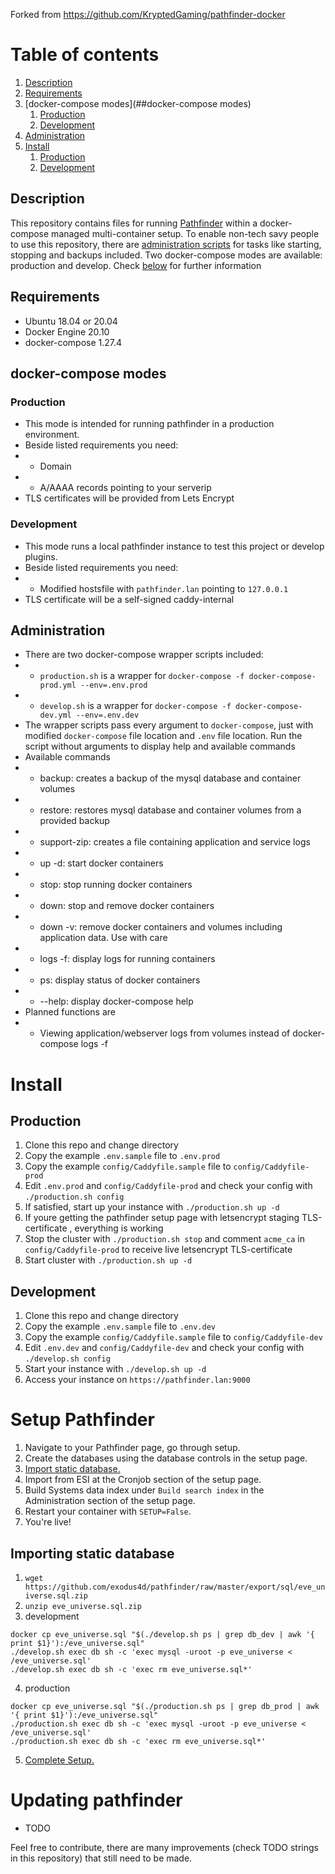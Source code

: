 Forked from https://github.com/KryptedGaming/pathfinder-docker

# Table of contents
1. [Description](##Description)
2. [Requirements](##Requirements)
3. [docker-compose modes](##docker-compose modes)
    1. [Production](###Production)
    2. [Development](###Development)
4. [Administration](##Administration)
5. [Install](#Install)
    1. [Production](##Production)
    2. [Development](##Development)

## Description
This repository contains files for running [Pathfinder](https://github.com/exodus4d/pathfinder) within a docker-compose managed multi-container setup. To enable non-tech savy people to use this repository, there are [administration scripts](##Administration) for tasks like starting, stopping and backups included. Two docker-compose modes are available: production and develop. Check [below](##docker-compose-setupmodes) for further information

## Requirements
- Ubuntu 18.04 or 20.04
- Docker Engine 20.10
- docker-compose 1.27.4

## docker-compose modes
### Production
- This mode is intended for running pathfinder in a production environment.
- Beside listed requirements you need:
- - Domain
- - A/AAAA records pointing to your serverip
- TLS certificates will be provided from Lets Encrypt

### Development
- This mode runs a local pathfinder instance to test this project or develop plugins.
- Beside listed requirements you need:
- - Modified hostsfile with `pathfinder.lan` pointing to `127.0.0.1`
-  TLS certificate will be a self-signed caddy-internal

## Administration
- There are two docker-compose wrapper scripts included:
- - `production.sh` is a wrapper for `docker-compose -f docker-compose-prod.yml --env=.env.prod`
- - `develop.sh` is a wrapper for `docker-compose -f docker-compose-dev.yml --env=.env.dev`
- The wrapper scripts pass every argument to `docker-compose`, just with modified `docker-compose` file location and `.env` file location. Run the script without arguments to display help and available commands
- Available commands
- - backup: creates a backup of the mysql database and container volumes
- - restore: restores mysql database and container volumes from a provided backup
- - support-zip: creates a file containing application and service logs
- - up -d: start docker containers
- - stop: stop running docker containers
- - down: stop and remove docker containers
- - down -v: remove docker containers and volumes including application data. Use with care
- - logs -f: display logs for running containers
- - ps: display status of docker containers
- - --help: display docker-compose help
-  Planned functions are
- - Viewing application/webserver logs from volumes instead of docker-compose logs -f

# Install
## Production
1. Clone this repo and change directory
2. Copy the example `.env.sample` file to `.env.prod`
3. Copy the example `config/Caddyfile.sample` file to `config/Caddyfile-prod`
4. Edit `.env.prod` and `config/Caddyfile-prod` and check your config with `./production.sh config`
5. If satisfied, start up your instance with `./production.sh up -d` 
6. If youre getting the pathfinder setup page with letsencrypt staging TLS-certificate , everything is working
7. Stop the cluster with `./production.sh stop` and comment `acme_ca` in `config/Caddyfile-prod` to receive live letsencrypt TLS-certificate
8. Start  cluster with `./production.sh up -d`

## Development
1. Clone this repo and change directory
2. Copy the example `.env.sample` file to `.env.dev`
3. Copy the example `config/Caddyfile.sample` file to `config/Caddyfile-dev`
4. Edit `.env.dev` and `config/Caddyfile-dev` and check your config with `./develop.sh config`
5. Start your instance with `./develop.sh up -d`
6. Access your instance on `https://pathfinder.lan:9000`

# Setup Pathfinder
1. Navigate to your Pathfinder page, go through setup.
2. Create the databases using the database controls in the setup page.
3. [Import static database.](#Importing-static-database)
4. Import from ESI at the Cronjob section of the setup page.
5. Build Systems data index under `Build search index` in the Administration section of the setup page.
5. Restart your container with `SETUP=False`.
6. You're live!

## Importing static database
1. `wget https://github.com/exodus4d/pathfinder/raw/master/export/sql/eve_universe.sql.zip`
2. `unzip eve_universe.sql.zip`
3. development
```
docker cp eve_universe.sql "$(./develop.sh ps | grep db_dev | awk '{ print $1}'):/eve_universe.sql"
./develop.sh exec db sh -c 'exec mysql -uroot -p eve_universe < /eve_universe.sql'
./develop.sh exec db sh -c 'exec rm eve_universe.sql*'
```
4. production
```
docker cp eve_universe.sql "$(./production.sh ps | grep db_prod | awk '{ print $1}'):/eve_universe.sql"
./production.sh exec db sh -c 'exec mysql -uroot -p eve_universe < /eve_universe.sql'
./production.sh exec db sh -c 'exec rm eve_universe.sql*'
```
5. [Complete Setup.](#Setup)

# Updating pathfinder
- TODO

Feel free to contribute, there are many improvements (check TODO strings in this repository) that still need to be made. 
